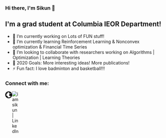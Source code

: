 ### Hi there, I'm Sikun 👋

## I'm a grad student at Columbia IEOR Department!

- 🔭 I’m currently working on Lots of FUN stuff!
- 🌱 I’m currently learning Reinforcement Learning & Nonconvex optimization & Financial Time Series
- 👯 I’m looking to collaborate with researchers working on Algorithms | Optimization | Learning Theories
- 🥅 2020 Goals: More interesting ideas! More publications!
- ⚡ Fun fact: I love badminton and basketball!!!

### Connect with me:

[<img align="left" alt="iamsikun | Website" width="22px" src="https://raw.githubusercontent.com/iconic/open-iconic/master/svg/globe.svg" />][website]
[<img align="left" alt="iamsikun | LinkedIn" width="22px" src="https://cdn.jsdelivr.net/npm/simple-icons@v3/icons/linkedin.svg" />][linkedin]

<br />

<!---
<img align="left" alt="iamsikun's Github Stats" src="https://github-readme-stats.codestackr.vercel.app/api?username=iamsikun&show_icons=true&hide_border=true" />
--->

[linkedin]: https://www.linkedin.com/in/sikun-xu-760685164/
[website]: https://sites.google.com/view/sikunxu/home

